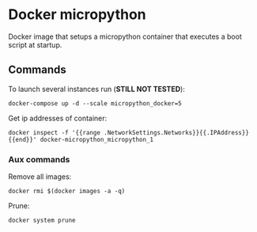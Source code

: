# Docker micropython

Docker image that setups a micropython container that executes a boot script at startup.


## Commands 

To launch several instances run (**STILL NOT TESTED**): 

`docker-compose up -d --scale micropython_docker=5`

Get ip addresses of container:

`docker inspect -f '{{range .NetworkSettings.Networks}}{{.IPAddress}}{{end}}' docker-micropython_micropython_1`


### Aux commands

Remove all images:

`docker rmi $(docker images -a -q)`

Prune: 

`docker system prune`